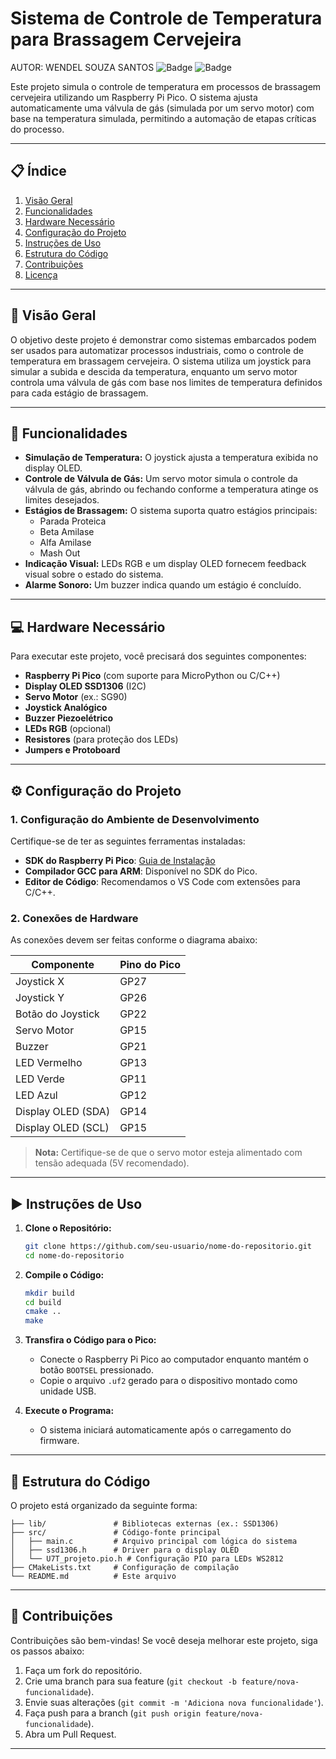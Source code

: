 # Sistema de Controle de Temperatura para Brassagem Cervejeira

AUTOR: WENDEL SOUZA SANTOS
![Badge](https://img.shields.io/badge/Status-Concluído-brightgreen) ![Badge](https://img.shields.io/badge/Plataforma-Raspberry%20Pi%20Pico-blue)

Este projeto simula o controle de temperatura em processos de brassagem cervejeira utilizando um Raspberry Pi Pico. O sistema ajusta automaticamente uma válvula de gás (simulada por um servo motor) com base na temperatura simulada, permitindo a automação de etapas críticas do processo.

---

## 📋 Índice

1. [Visão Geral](#visão-geral)
2. [Funcionalidades](#funcionalidades)
3. [Hardware Necessário](#hardware-necessário)
4. [Configuração do Projeto](#configuração-do-projeto)
5. [Instruções de Uso](#instruções-de-uso)
6. [Estrutura do Código](#estrutura-do-código)
7. [Contribuições](#contribuições)
8. [Licença](#licença)

---

## 🌟 Visão Geral

O objetivo deste projeto é demonstrar como sistemas embarcados podem ser usados para automatizar processos industriais, como o controle de temperatura em brassagem cervejeira. O sistema utiliza um joystick para simular a subida e descida da temperatura, enquanto um servo motor controla uma válvula de gás com base nos limites de temperatura definidos para cada estágio de brassagem.

---

## 🔧 Funcionalidades

- **Simulação de Temperatura:** O joystick ajusta a temperatura exibida no display OLED.
- **Controle de Válvula de Gás:** Um servo motor simula o controle da válvula de gás, abrindo ou fechando conforme a temperatura atinge os limites desejados.
- **Estágios de Brassagem:** O sistema suporta quatro estágios principais:
  - Parada Proteica
  - Beta Amilase
  - Alfa Amilase
  - Mash Out
- **Indicação Visual:** LEDs RGB e um display OLED fornecem feedback visual sobre o estado do sistema.
- **Alarme Sonoro:** Um buzzer indica quando um estágio é concluído.

---

## 💻 Hardware Necessário

Para executar este projeto, você precisará dos seguintes componentes:

- **Raspberry Pi Pico** (com suporte para MicroPython ou C/C++)
- **Display OLED SSD1306** (I2C)
- **Servo Motor** (ex.: SG90)
- **Joystick Analógico**
- **Buzzer Piezoelétrico**
- **LEDs RGB** (opcional)
- **Resistores** (para proteção dos LEDs)
- **Jumpers e Protoboard**

---

## ⚙️ Configuração do Projeto

### 1. Configuração do Ambiente de Desenvolvimento

Certifique-se de ter as seguintes ferramentas instaladas:

- **SDK do Raspberry Pi Pico**: [Guia de Instalação](https://datasheets.raspberrypi.com/pico/getting-started-with-pico.pdf)
- **Compilador GCC para ARM**: Disponível no SDK do Pico.
- **Editor de Código**: Recomendamos o VS Code com extensões para C/C++.

### 2. Conexões de Hardware

As conexões devem ser feitas conforme o diagrama abaixo:

| Componente         | Pino do Pico       |
|--------------------|--------------------|
| Joystick X         | GP27              |
| Joystick Y         | GP26              |
| Botão do Joystick  | GP22              |
| Servo Motor        | GP15              |
| Buzzer             | GP21              |
| LED Vermelho       | GP13              |
| LED Verde          | GP11              |
| LED Azul           | GP12              |
| Display OLED (SDA) | GP14              |
| Display OLED (SCL) | GP15              |

> **Nota:** Certifique-se de que o servo motor esteja alimentado com tensão adequada (5V recomendado).

---

## ▶️ Instruções de Uso

1. **Clone o Repositório:**
   ```bash
   git clone https://github.com/seu-usuario/nome-do-repositorio.git
   cd nome-do-repositorio
   ```

2. **Compile o Código:**
   ```bash
   mkdir build
   cd build
   cmake ..
   make
   ```

3. **Transfira o Código para o Pico:**
   - Conecte o Raspberry Pi Pico ao computador enquanto mantém o botão `BOOTSEL` pressionado.
   - Copie o arquivo `.uf2` gerado para o dispositivo montado como unidade USB.

4. **Execute o Programa:**
   - O sistema iniciará automaticamente após o carregamento do firmware.

---

## 📂 Estrutura do Código

O projeto está organizado da seguinte forma:

```
├── lib/               # Bibliotecas externas (ex.: SSD1306)
├── src/               # Código-fonte principal
│   ├── main.c         # Arquivo principal com lógica do sistema
│   ├── ssd1306.h      # Driver para o display OLED
│   └── U7T_projeto.pio.h # Configuração PIO para LEDs WS2812
├── CMakeLists.txt     # Configuração de compilação
└── README.md          # Este arquivo
```

---

## 🤝 Contribuições

Contribuições são bem-vindas! Se você deseja melhorar este projeto, siga os passos abaixo:

1. Faça um fork do repositório.
2. Crie uma branch para sua feature (`git checkout -b feature/nova-funcionalidade`).
3. Envie suas alterações (`git commit -m 'Adiciona nova funcionalidade'`).
4. Faça push para a branch (`git push origin feature/nova-funcionalidade`).
5. Abra um Pull Request.

---
